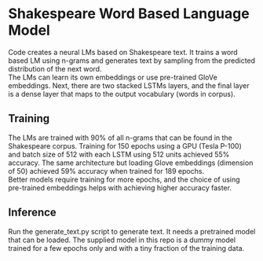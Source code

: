 # Shakespeare Word Based Language Model

Code creates a neural LMs based on Shakespeare text. It trains a word based LM using n-grams and generates text by 
sampling from the predicted distribution of the next word.  
The LMs can learn its own embeddings or use pre-trained GloVe embeddings. Next, there are two stacked LSTMs layers, and 
the final layer is a dense layer that maps to the output vocabulary (words in corpus).

## Training
The LMs are trained with 90% of all n-grams that can be found in the Shakespeare corpus. Training for 150 epochs using a
GPU (Tesla P-100) and batch size of 512 with each LSTM using 512 units achieved 55% accuracy. The same architecture but 
loading Glove embeddings (dimension of 50) achieved 59% accuracy when trained for 189 epochs.  
Better models require training for more epochs, and the choice of using pre-trained embeddings helps with achieving 
higher accuracy faster.

## Inference
Run the generate_text.py script to generate text. It needs a pretrained model that can be loaded. The supplied model in
this repo is a dummy model trained for a few epochs only and with a tiny fraction of the training data.
